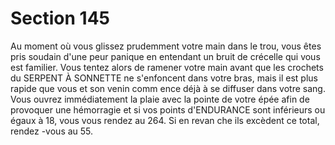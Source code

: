 # Section 145

Au moment où vous glissez prudemment votre main dans le trou,
vous êtes pris soudain d'une peur panique en entendant un bruit de
crécelle qui vous est familier. Vous tentez alors de ramener votre
main avant que les crochets du SERPENT À SONNETTE ne
s'enfoncent dans votre bras, mais il est plus rapide que vous et son
venin comm ence déjà à se diffuser dans votre sang. Vous ouvrez
immédiatement la plaie avec la pointe de votre épée afin de
provoquer une hémorragie et si vos points d'ENDURANCE sont
inférieurs ou égaux à 18, vous vous rendez au  264. Si en revan che
ils excèdent ce total, rendez -vous au  55.